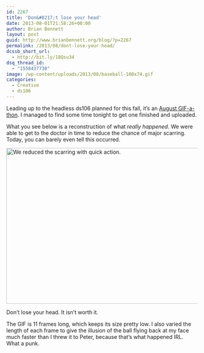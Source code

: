 ```yaml
---
id: 2267
title: 'Don&#8217;t lose your head'
date: 2013-08-01T21:58:26+00:00
author: Brian Bennett
layout: post
guid: http://www.brianbennett.org/blog/?p=2267
permalink: /2013/08/dont-lose-your-head/
dcssb_short_url:
  - http://bit.ly/18Qsu34
dsq_thread_id:
  - "1558437730"
image: /wp-content/uploads/2013/08/baseball-100x74.gif
categories:
  - Creative
  - ds106
---
```

Leading up to the headless ds106 planned for this fall, it&#8217;s an [August GIF-a-thon](http://iamtalkytina.com/2013/08/the-august-animated-gif-challenge/). I managed to find some time tonight to get one finished and uploaded.

What you see below is a reconstruction of what _really happened_. We were able to get to the doctor in time to reduce the chance of major scarring. Today, you can barely even tell this occurred.

<div style="max-width: 560px" class="wp-caption aligncenter">
  <a href="http://ohheybrian.com/images/baseball.gif"><img alt="We reduced the scarring with quick action." src="http://ohheybrian.com/images/baseball.gif" width="550" height="410" /></a>
  
  <p class="wp-caption-text">
    Don&#8217;t lose your head. It isn&#8217;t worth it.
  </p>
</div>

The GIF is 11 frames long, which keeps its size pretty low. I also varied the length of each frame to give the illusion of the ball flying back at my face much faster than I threw it to Peter, because that&#8217;s what happened IRL. What a punk.
